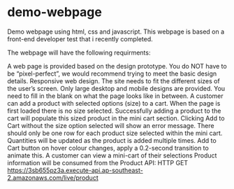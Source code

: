 # demo-webpage
Demo webpage using html, css and javascript. This webpage is based on a 
front-end developer test that i recently completed.

The webpage will have the following requirments:

A web page is provided based on the design prototype. You do NOT have to be “pixel-perfect”, we would recommend trying to meet the basic design details.
Responsive web design. The site needs to fit the different sizes of the user’s screen. Only large desktop and mobile designs are provided. You need to fill in the blank on what the page looks like in between.
A customer can add a product with selected options (size) to a cart.
When the page is first loaded there is no size selected.
Successfully adding a product to the cart will populate this sized product in the mini cart section.
Clicking Add to Cart without the size option selected will show an error message.
There should only be one row for each product size selected within the mini cart. Quantities will be updated as the product is added multiple times.
Add to Cart button on hover colour changes, apply a 0.2-second transition to animate this.
A customer can view a mini-cart of their selections
Product information will be consumed from the Product API: HTTP GET https://3sb655pz3a.execute-api.ap-southeast-2.amazonaws.com/live/product